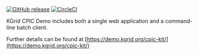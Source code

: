 [![GitHub release](https://img.shields.io/github/release/kgrid-demos/cpic-kit.svg)](https://github.com/kgrid-demos/cpic-kit/releases/)
[![CircleCI](https://circleci.com/gh/kgrid-demos/cpic-kit.svg?style=svg)](https://circleci.com/gh/kgrid-demos/cpic-kit)


KGrid CPIC Demo includes both a single web application and a command-line batch client.

Further details can be found at [https://demo.kgrid.org/cpic-kit/](https://demo.kgrid.org/cpic-kit/)
